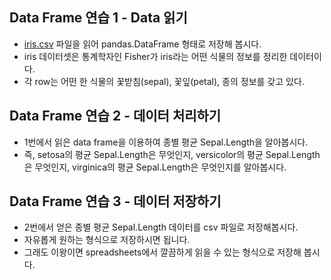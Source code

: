## Data Frame 연습 1 - Data 읽기
- [iris.csv](./iris.csv) 파일을 읽어 pandas.DataFrame 형태로 저장해 봅시다.
- iris 데이터셋은 통계학자인 Fisher가 iris라는 어떤 식물의 정보를 정리한 데이터이다.
- 각 row는 어떤 한 식물의 꽃받침(sepal), 꽃잎(petal), 종의 정보를 갖고 있다.

## Data Frame 연습 2 - 데이터 처리하기
- 1번에서 읽은 data frame을 이용하여 종별 평균 Sepal.Length을 알아봅시다.
- 즉, setosa의 평균 Sepal.Length은 무엇인지, versicolor의 평균 Sepal.Length은 무엇인지, virginica의 평균 Sepal.Length은 무엇인지를 알아봅시다.

## Data Frame 연습 3 - 데이터 저장하기
- 2번에서 얻은 종별 평균 Sepal.Length 데이터를 csv 파일로 저장해봅시다. 
- 자유롭게 원하는 형식으로 저장하시면 됩니다.
- 그래도 이왕이면 spreadsheets에서 깔끔하게 읽을 수 있는 형식으로 저장해 봅시다.